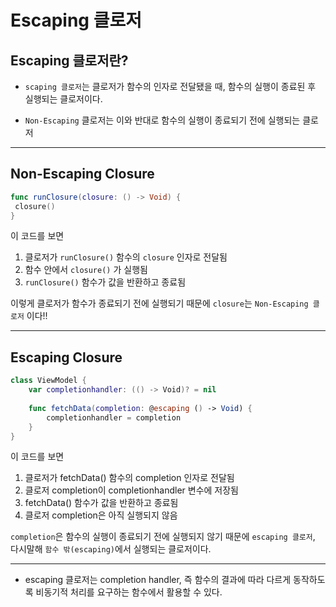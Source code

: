 # Escaping 클로저

## Escaping 클로저란?

- `scaping 클로저`는 클로저가 함수의 인자로 전달됐을 때, 함수의 실행이 종료된 후 실행되는 클로저이다.

- `Non-Escaping` 클로저는 이와 반대로 함수의 실행이 종료되기 전에 실행되는 클로저

***

## Non-Escaping Closure

```swift
func runClosure(closure: () -> Void) {
 closure()
}
```

이 코드를 보면

1. 클로저가 `runClosure()` 함수의 `closure` 인자로 전달됨
2. 함수 안에서 `closure()` 가 실행됨
3. `runClosure()` 함수가 값을 반환하고 종료됨

이렇게 클로저가 함수가 종료되기 전에 실행되기 때문에 `closure`는 `Non-Escaping 클로저` 이다!!

*** 

## Escaping Closure
```swift
class ViewModel {
    var completionhandler: (() -> Void)? = nil
    
    func fetchData(completion: @escaping () -> Void) {
        completionhandler = completion
    }
}
```

이 코드를 보면

1. 클로저가 fetchData() 함수의 completion 인자로 전달됨
2. 클로저 completion이 completionhandler 변수에 저장됨
3. fetchData() 함수가 값을 반환하고 종료됨
4. 클로저 completion은 아직 실행되지 않음

`completion`은 함수의 실행이 종료되기 전에 실행되지 않기 때문에 `escaping 클로저`, 다시말해 `함수 밖(escaping)`에서 실행되는 클로저이다.

***

- escaping 클로저는 completion handler, 즉 함수의 결과에 따라 다르게 동작하도록 비동기적 처리를 요구하는 함수에서 활용할 수 있다.

